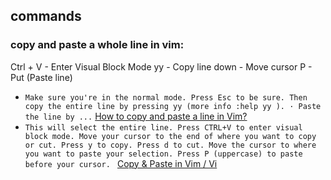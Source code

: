 ## commands
### copy and paste a whole line in vim:
Ctrl + V - Enter Visual Block Mode
yy       - Copy line
down     - Move cursor
P        - Put (Paste line)


- `Make sure you're in the normal mode. Press Esc to be sure. Then copy the entire line by pressing yy (more info :help yy ). · Paste the line by ...` [How to copy and paste a line in Vim?](https://www.vimfromscratch.com/articles/how-to-copy-and-paste-a-line-in-vim)
- `This will select the entire line.
Press CTRL+V to enter visual block mode.
Move your cursor to the end of where you want to copy or cut.
Press y to copy. Press d to cut.
Move the cursor to where you want to paste your selection.
Press P (uppercase) to paste before your cursor.
` [Copy & Paste in Vim / Vi](https://www.warp.dev/terminus/vim-copy-paste)

